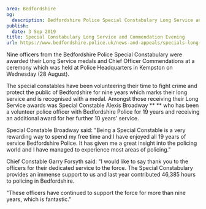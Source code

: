 ```yaml
area: Bedfordshire
og:
  description: Bedfordshire Police Special Constabulary Long Service and Chief Officer Commendation ceremony.
publish:
  date: 3 Sep 2019
title: Special Constabulary Long Service and Commendation Evening
url: https://www.bedfordshire.police.uk/news-and-appeals/specials-long-service-commendation
```

Nine officers from the Bedfordshire Police Special Constabulary were awarded their Long Service medals and Chief Officer Commendations at a ceremony which was held at Police Headquarters in Kempston on Wednesday (28 August).

The special constables have been volunteering their time to fight crime and protect the public of Bedfordshire for nine years which marks their long service and is recognised with a medal. Amongst those receiving their Long Service awards was Special Constable Alexis Broadway ** ** who has been a volunteer police officer with Bedfordshire Police for 19 years and receiving an additional award for her further 10 years' service.

Special Constable Broadway said: "Being a Special Constable is a very rewarding way to spend my free time and I have enjoyed all 19 years of service Bedfordshire Police. It has given me a great insight into the policing world and I have managed to experience most areas of policing."

Chief Constable Garry Forsyth said: "I would like to say thank you to the officers for their dedicated service to the force. The Special Constabulary provides an immense support to us and last year contributed 46,385 hours to policing in Bedfordshire.

"These officers have continued to support the force for more than nine years, which is fantastic."
